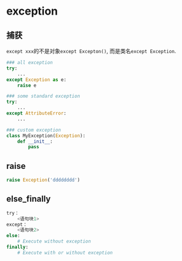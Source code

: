 # exception

## 捕获

`except xxx`的不是对象`except Excepton()`, 而是类名`except Exception`.

```python
### all exception
try:
    ...
except Exception as e:
    raise e

### some standard exception
try:
    ...
except AttributeError:
    ...

### custom exception
class MyException(Exception):
    def __init__:
        pass
```
## raise

```python
raise Exception('dddddddd')
```

## else_finally
```python
try：
    <语句块1>
except：
    <语句块2>
else:
    # Execute without exception
finally:
    # Execute with or without exception
```